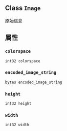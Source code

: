 

## Class  `Image` 
原始信息

## 属性


###  `colorspace` 
 `int32 colorspace` 

###  `encoded_image_string` 
 `bytes encoded_image_string` 

###  `height` 
 `int32 height` 

###  `width` 
 `int32 width` 

